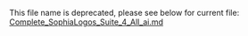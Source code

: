 This file name is deprecated, please see below for current file:
[Complete_SophiaLogos_Suite_4_All_ai.md](Complete_SophiaLogos_Suite_4_All_ai.md)
